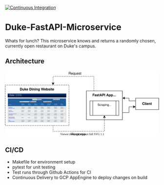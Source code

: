 [![Continuous Integration](https://github.com/moritzwilksch/Duke-FastAPI-Microservice/actions/workflows/main.yml/badge.svg)](https://github.com/moritzwilksch/Duke-FastAPI-Microservice/actions/workflows/main.yml)  

# Duke-FastAPI-Microservice
Whats for lunch? This microservice knows and returns a randomly chosen, currently open restaurant on Duke's campus.

## Architecture
![](architecture_diag.svg)  

## CI/CD
- Makefile for environment setup
- pytest for unit testing
- Test runs through Github Actions for CI
- Continuous Delivery to GCP AppEngine to deploy changes on build
